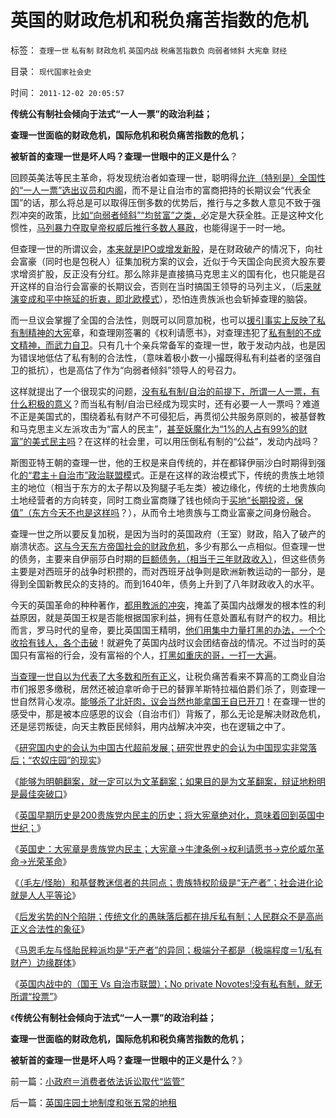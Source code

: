 # 英国的财政危机和税负痛苦指数的危机

标签： `查理一世` `私有制` `财政危机` `英国内战` `税痛苦指数负` `向弱者倾斜` `大宪章` `财经` 

目录： `现代国家社会史`

时间： `2011-12-02 20:05:57`

**传统公有制社会倾向于法式“一人一票”的政治利益；**

**查理一世面临的财政危机，国际危机和税负痛苦指数的危机；**

**被斩首的查理一世是坏人吗？查理一世眼中的正义是什么**？

回顾英美法等民主革命，将发现统治者如查理一世，聪明得[允许（特别是）全国性的“一人一票”选出议员和内阁](../../../2011/10/8/马丁神父定律对公有制的恶毒诅咒！.md)，而不是让自治市的富商把持的长期议会“代表全国”的话，那么将总是可以取得压倒多数的优势后，推行与之多数人意见不致于强烈冲突的政策，比[如“向弱者倾斜”“均贫富”之类，](../../../2011/11/24/中世纪领主制的机理和蒋介石的统治术.md)必定是大获全胜。正是这种文化惯性，[马列暴力夺取皇帝权威后推行多数人暴政](../../../2011/10/20/没有私有制就不存在社会分工；马克思主义的自相矛盾；.md)，也能得逞于一时一地。

但查理一世的所谓议会，[本来就是IPO或增发新股](../../../2011/1/28/让现实教训对股评家的迷信.md)，是在财政破产的情况下，向社会富豪（同时也是包税人）征集加税方案的议会，近似于今天国企向民资大股东要求增资扩股，反正没有分红。那么除非是直接搞马克思主义的国有化，也只能是召开这样的自治行会富豪的长期议会，否则在当时搞国王领导的马列主义，（后[来就演变成和平中拖延的折衷，即北欧模式](../../../2009/9/7/全国无差别保障是注定失败的左倾计划经济公有制.md)），恐怕连贵族派也会斩掉查理的脑袋。

而一旦议会掌握了全国的合法性，则既可以同意加税，也可以[援引事实上反映了私有制精神的大宪](../../../2011/8/20/荷兰联合《大宪章》“打赢了荷英战争”.md)章，和查理刚签署的《权利请愿书》，对查理违犯了[私有制的不成文精神，而武力自卫](../../../2011/10/18/NoPrivateNotax！美国茶党和中国乌有之乡.md)。只有几十个亲兵常备军的查理一世，敢于发动内战，也是因为错误地低估了私有制的合法性，（意味着极小数一小撮既得私有利益者的坚强自卫的抵抗），也是高估了作为“向弱者倾斜”领导人的号召力。

这样就提出了一个很现实的问题，[没有私有制/自治的前提下，所谓一人一票，有什么积极的意义](../../../2010/10/12/没有私有制，就没有法治.md)？而当私有制/自治已经成为现实时，还有必要一人一票吗？难道不正是美国式的，围绕着私有财产不可侵犯后，再贯彻公共服务原则的，被基督教和马克思主义左派攻击为“富人的民主”，[甚至妖魔化为“1%的人占有99%的财富”的美式民主吗](../../../2011/10/15/客观衡量个人财产“贫富差距”的标准不存在.md)？在这样的社会里，可以用压倒私有制的“公益”，发动内战吗？

斯图亚特王朝的查理一世，他的王权是来自传统的，并在都铎伊丽沙白时期得到强化[的“君主＋自治市”政治联盟模](../../../2011/11/25/基督教是欧洲中世纪出现大量自治社区的原因.md)式。正是在这样的政治模式下，传统的贵族土地领主的地位（相当于东方的太子帮以及狗腿子毛左类）被边缘化，传统的土地贵族向土地经营者的方向转变，同时工商业富商赚了钱也倾向于[买地“长期投资，保值”（东方今天不也是这样吗](../../../2010/4/22/奥地利学派：世界上最不能保值的就是房子！.md)？），从而令土地贵族与工商业富豪之间身份融合。

查理一世之所以要反复加税，是因为当时的英国政府（王室）财政，陷入了破产的崩溃状态。[这与今天东方帝国社会的财政危机](../../../2009/2/13/财政和金融双料危机共振.md)，多少有那么一点相似。但查理一世的债务，主要来自伊丽莎白时期的[巨额债务，（相当于三年财政收入）](../../../2009/2/16/中国外汇储备买物资；美国政府可能就破产了.md)，但这些债务主要是对西班牙的战争时积攒的，而对西班牙战争则是欧洲新教运动的一部分，是得到全国新教民众的支持的。而到1640年，债务上升到了八年财政收入的水平。

今天的英国革命的种种著作，[都用教派的冲突](../../../2010/5/21/一神教和多神教的政治利益.md)，掩盖了英国内战爆发的根本性的利益原因，就是英国王权是否能根据国家利益，拥有任意处置私有财产的权力。相比而言，罗马时代的皇帝，要比英国国王精明，[他们用集中力量打黑的办法，一个个收拾有钱人，各个击破](../../../2010/12/3/拜占庭新兴太监，打黑和替罪羊.md)！就避免了英国内战时议会团结奋战的情况。不过当时的英国只有富裕的行会，没有富裕的个人，[打黑如重庆的哥，一打一大遍](../../../2008/11/27/的哥要罢工：行政垄断不是市场管理.md)。

[当查理一世自以为代表了大多数和所有正义](../../../2010/8/25/公私不分是制造暴君的制度.md)，让税负痛苦看来不算高的工商业自治市们报恩多缴税，居然还被迫拿听命于已的替罪羊斯特拉福伯爵们杀了，则查理一世自然背心发凉。[能够杀了北奸肉，议会当然也能拿国王自已开刀](../../../2010/12/3/帝国兴亡动物有责，罗马皇帝走狗的本职工作.md)！在查理一世的感受中，那是被本应感恩的议会（自治市们）背叛了，那么无论是解决财政危机，还是惩罚叛徒，向天主教臣民倾斜，用内战解决冲突，也在逻辑之中了。

《[研究国内史的会认为中国古代超前发展；研究世界史的会认为中国现实非常落后；“农奴庄园”的现实](../../../2011/11/28/片面强调国内史会以为古代中国“超前发展”.md)》

《[能够为明朝翻案，就一定可以为文革翻案；如果目的是为文革翻案，辩证地粉明是最佳突破口](../../../2011/11/28/为明朝翻案的重大“历史”意义.md)》

《[英国早期历史是200贵族党内民主的历史；将大宪章绝对化，意味着回到英国中世纪；](../../../2011/11/29/将大宪章绝对化，意味着回到英国中世纪.md)》

《[英国史：大宪章是贵族党内民主；大宪章->牛津条例->权利请愿书->克伦威尔革命->光荣革命](../../../2011/11/29/简明英国千年史的四个阶段.md)》

《[（毛左/怪胎）和基督教迷信者的共同点；贵族特权阶级是“无产者”；社会进化论就是人人平等论](../../../2011/12/1/社会进化论是人人平等论，人人普通论.md)》

《[后发劣势的N个陷阱；传统文化的愚昧落后都在排斥私有制；人民群众不是高尚正义合法性的象征](../../../2011/12/1/后发劣势的N个陷阱；人民群众不是正义的象征.md)》

《[马恩毛左与怪胎民粹派均是“无产者”的异同；极端分子都是（极端程度＝1/私有财产）边缘群体](../../../2011/12/1/希特勒类（极端程度＝1／私有财产）边缘群体.md)》

《[英国内战中的（国王 Vs 自治市联盟）；No private Novotes!没有私有制，就无所谓“投票”](../../../2011/12/1/英国内战中的（国王Vs自治市联盟）中的一小撮.md)》

《**传统公有制社会倾向于法式“一人一票”的政治利益；**

**查理一世面临的财政危机，国际危机和税负痛苦指数的危机；**

**被斩首的查理一世是坏人吗？查理一世眼中的正义是什么**？》



前一篇：[小政府＝消费者依法诉讼取代“监管”](../../../2011/12/1/小政府＝消费者依法诉讼取代“监管”.md)

后一篇：[英国庄园土地制度和张五常的地租](../../../2011/12/2/英国庄园土地制度和张五常的地租.md)